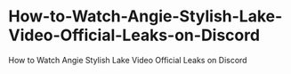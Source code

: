 # How-to-Watch-Angie-Stylish-Lake-Video-Official-Leaks-on-Discord
How to Watch Angie Stylish Lake Video Official Leaks on Discord
